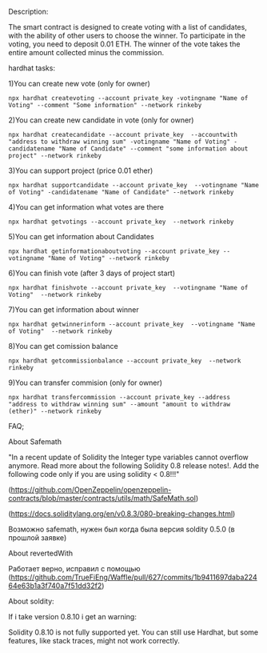 Description:

The smart contract is designed to create voting with a list of candidates, with the ability of other users to choose the winner. To participate in the voting, you need to deposit 0.01 ETH. The winner of the vote takes the entire amount collected minus the commission.


hardhat tasks: 

1)You can create new vote (only for owner) 

`npx hardhat createvoting --account private_key -votingname "Name of Voting" --comment "Some information" --network rinkeby`

2)You can create new candidate in vote (only for owner)

`npx hardhat createcandidate --account private_key  --accountwith "address to withdraw winning sum" -votingname "Name of Voting" -candidatename "Name of Candidate" --comment "some information about project" --network rinkeby`

3)You can support project (price 0.01 ether)

`npx hardhat supportcandidate --account private_key  --votingname "Name of Voting" -candidatename "Name of Candidate" --network rinkeby`

4)You can get information what votes are there

`npx hardhat getvotings --account private_key  --network rinkeby`

5)You can get information about Candidates

`npx hardhat getinformationaboutvoting --account private_key --votingname "Name of Voting" --network rinkeby  `

6)You can finish vote (after 3 days of project start)

`npx hardhat finishvote --account private_key  --votingname "Name of Voting"  --network rinkeby`

7)You can get information about winner

`npx hardhat getwinnerinform --account private_key  --votingname "Name of Voting"  --network rinkeby`

8)You can get comission balance

`npx hardhat getcommissionbalance --account private_key  --network rinkeby`

9)You can transfer commision (only for owner)

`npx hardhat transfercommission --account private_key --address "address to withdraw winning sum" --amount "amount to withdraw (ether)" --network rinkeby`






FAQ;


About Safemath 

"In a recent update of Solidity the Integer type variables cannot overflow anymore. Read more about the following Solidity 0.8 release notes!.
Add the following code only if you are using solidity < 0.8!!!"

(https://github.com/OpenZeppelin/openzeppelin-contracts/blob/master/contracts/utils/math/SafeMath.sol)

(https://docs.soliditylang.org/en/v0.8.3/080-breaking-changes.html)

Возможно safemath, нужен был когда была версия soldity 0.5.0 (в прошлой заявке)



About revertedWith 

Работает верно, исправил с помощью (https://github.com/TrueFiEng/Waffle/pull/627/commits/1b9411697daba22464e63b1a3f740a7f51dd32f2)

About soldity:

If i take version 0.8.10 i get an warning:

Solidity 0.8.10 is not fully supported yet. You can still use Hardhat, but some features, like stack traces, might not work correctly.

